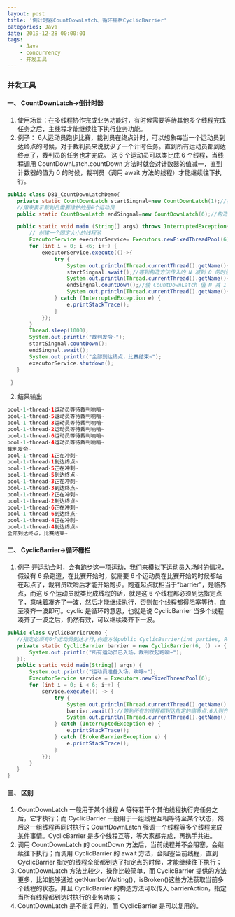 ```yaml
---
layout: post
title: '倒计时器CountDownLatch、循环栅栏CyclicBarrier'
categories: Java
date: 2019-12-28 00:00:01
tags:
    - Java
    - concurrency
    - 并发工具
---
```

### 并发工具
#### 一、 CountDownLatch->倒计时器 
1. 使用场景：在多线程协作完成业务功能时，有时候需要等待其他多个线程完成任务之后，主线程才能继续往下执行业务功能。
2. 例子：
6人运动员跑步比赛，裁判员在终点计时，可以想象每当一个运动员到达终点的时候，对于裁判员来说就少了一个计时任务。直到所有运动员都到达终点了，裁判员的任务也才完成。
这 6 个运动员可以类比成 6 个线程，当线程调用 CountDownLatch.countDown 方法时就会对计数器的值减一，直到计数器的值为 0 的时候，裁判员（调用 await 方法的线程）才能继续往下执行。
 ``` java
public class D81_CountDownLatchDemo{
    private static CountDownLatch startSingnal=new CountDownLatch(1);//构造方法
    //用来表示裁判员需要维护的是6个运动员
    public static CountDownLatch endSingnal=new CountDownLatch(6);//构造方法

    public static void main (String[] args) throws InterruptedException{
        // 创建一个固定大小的线程池
        ExecutorService executorService= Executors.newFixedThreadPool(6);
        for (int i = 0; i <6; i++) {
            executorService.execute(()->{
                try {
                    System.out.println(Thread.currentThread().getName()+"运动员等待裁判响哨~");
                    startSingnal.await();//等到构造方法传入的 N 减到 0 的时候，当前调用await方法的线程继续执行
                    System.out.println(Thread.currentThread().getName()+"正在冲刺~");
                    endSingnal.countDown();//使 CountDownLatch 值 N 减 1
                    System.out.println(Thread.currentThread().getName()+"到达终点~");
                } catch (InterruptedException e) {
                    e.printStackTrace();
                }
            });
        }
        Thread.sleep(1000);
        System.out.println("裁判发令~");
        startSingnal.countDown();
        endSingnal.await();
        System.out.println("全部到达终点，比赛结束~");
        executorService.shutdown();
    }

  }
 ```
2. 结果输出

 ``` java
pool-1-thread-1运动员等待裁判响哨~
pool-1-thread-5运动员等待裁判响哨~
pool-1-thread-3运动员等待裁判响哨~
pool-1-thread-2运动员等待裁判响哨~
pool-1-thread-6运动员等待裁判响哨~
pool-1-thread-4运动员等待裁判响哨~
裁判发令~
pool-1-thread-1正在冲刺~
pool-1-thread-1到达终点~
pool-1-thread-5正在冲刺~
pool-1-thread-5到达终点~
pool-1-thread-3正在冲刺~
pool-1-thread-3到达终点~
pool-1-thread-2正在冲刺~
pool-1-thread-2到达终点~
pool-1-thread-6正在冲刺~
pool-1-thread-6到达终点~
pool-1-thread-4正在冲刺~
pool-1-thread-4到达终点~
全部到达终点，比赛结束~
 ```
#### 二、 CyclicBarrier->循环栅栏
1. 例子
开运动会时，会有跑步这一项运动，我们来模拟下运动员入场时的情况，假设有 6 条跑道，在比赛开始时，就需要 6 个运动员在比赛开始的时候都站在起点了，裁判员吹哨后才能开始跑步。跑道起点就相当于“barrier”，是临界点，而这 6 个运动员就类比成线程的话，就是这 6 个线程都必须到达指定点了，意味着凑齐了一波，然后才能继续执行，否则每个线程都得阻塞等待，直至凑齐一波即可。cyclic 是循环的意思，也就是说 CyclicBarrier 当多个线程凑齐了一波之后，仍然有效，可以继续凑齐下一波。

 ``` java
public class CyclicBarrierDemo {
    //指定必须有6个运动员到达才行,构造方法public CyclicBarrier(int parties, Runnable barrierAction)
    private static CyclicBarrier barrier = new CyclicBarrier(6, () -> {
        System.out.println("所有运动员已入场，裁判吹起跑哨~");
    });
    public static void main(String[] args) {
        System.out.println("运动员准备入场，欢呼~");
        ExecutorService service = Executors.newFixedThreadPool(6);
        for (int i = 0; i < 6; i++) {
            service.execute(() -> {
                try {
                    System.out.println(Thread.currentThread().getName() + "运动员，进场");
                    barrier.await();//等到所有的线程都到达指定的临界点:6人到齐
                    System.out.println(Thread.currentThread().getName() + "运动员出发~");
                } catch (InterruptedException e) {
                    e.printStackTrace();
                } catch (BrokenBarrierException e) {
                    e.printStackTrace();
                }
            });
        }
    }
}
 ```
 
 #### 三、 区别
1.  CountDownLatch 一般用于某个线程 A 等待若干个其他线程执行完任务之后，它才执行；而 CyclicBarrier 一般用于一组线程互相等待至某个状态，然后这一组线程再同时执行；CountDownLatch 强调一个线程等多个线程完成某件事情。CyclicBarrier 是多个线程互等，等大家都完成，再携手共进。
2.  调用 CountDownLatch 的 countDown 方法后，当前线程并不会阻塞，会继续往下执行；而调用 CyclicBarrier 的 await 方法，会阻塞当前线程，直到 CyclicBarrier 指定的线程全部都到达了指定点的时候，才能继续往下执行；
3.  CountDownLatch 方法比较少，操作比较简单，而 CyclicBarrier 提供的方法更多，比如能够通过 getNumberWaiting()，isBroken()这些方法获取当前多个线程的状态，并且 CyclicBarrier 的构造方法可以传入 barrierAction，指定当所有线程都到达时执行的业务功能；
4.  CountDownLatch 是不能复用的，而 CyclicBarrier 是可以复用的。
